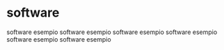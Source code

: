 # software
software esempio software esempio software esempio software esempio software esempio software esempio 
